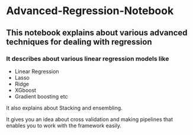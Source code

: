 # Advanced-Regression-Notebook


## This notebook explains about various advanced techniques for dealing with regression

### It describes about various linear regression models like 
* Linear Regression
* Lasso
* Ridge 
* XGboost
* Gradient boosting etc

It also explains about Stacking and ensembling.

It gives you an idea about cross validation and making pipelines that enables you to work with the framework easily.